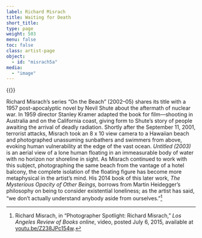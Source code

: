 ```yaml
---
label: Richard Misrach
title: Waiting for Death
short_title:
type: page
weight: 503
menu: false
toc: false
class: artist-page
object:
  - id: "misrach5a"
media:
  - "image"
---
```

{{<q-figure id="misrach5a">}}

Richard Misrach’s series “On the Beach” (2002–05) shares its title with a 1957 post-apocalyptic novel by Nevil Shute about the aftermath of nuclear war. In 1959 director Stanley Kramer adapted the book for film—shooting in Australia and on the California coast, giving form to Shute’s story of people awaiting the arrival of deadly radiation. Shortly after the September 11, 2001, terrorist attacks, Misrach took an 8 x 10 view camera to a Hawaiian beach and photographed unassuming sunbathers and swimmers from above, evoking human vulnerability at the edge of the vast ocean. *Untitled (2003)* is an aerial view of a lone human floating in an immeasurable body of water with no horizon nor shoreline in sight. As Misrach continued to work with this subject, photographing the same beach from the vantage of a hotel balcony, the complete isolation of the floating figure has become more metaphysical in the artist’s mind. His 2014 book of this later work, *The Mysterious Opacity of Other Beings,* borrows from Martin Heidegger’s philosophy on being to consider existential loneliness; as the artist has said, “we don’t actually understand anybody aside from ourselves.”[^1]

[^1]: Richard Misrach, in “Photographer Spotlight: Richard Misrach,” *Los Angeles Review of Books online*, video, posted July 6, 2015, available at [youtu.be/Z238JPc154w](https://youtu.be/Z238JPc154w).
